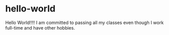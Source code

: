 # hello-world
Hello World!!!!
I am committed to passing all my classes even though I work full-time and have other hobbies.
